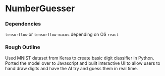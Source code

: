 # NumberGuesser

### Dependencies

`tensorflow` or `tensorflow-macos` depending on OS
`react` 

### Rough Outline

Used MNIST dataset from Keras to create basic digit classifier in Python. Ported the model over to Javascript and built interactive UI to allow users to hand draw digits and have the AI try and guess them in real time.
